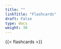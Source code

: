 ```yaml
---
title: ""
linkTitle: "Flashcards"
draft: False 
type: docs
weight: 30
---
```


{{< flashcards >}}



